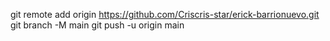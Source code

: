 git remote add origin https://github.com/Criscris-star/erick-barrionuevo.git
git branch -M main
git push -u origin main

